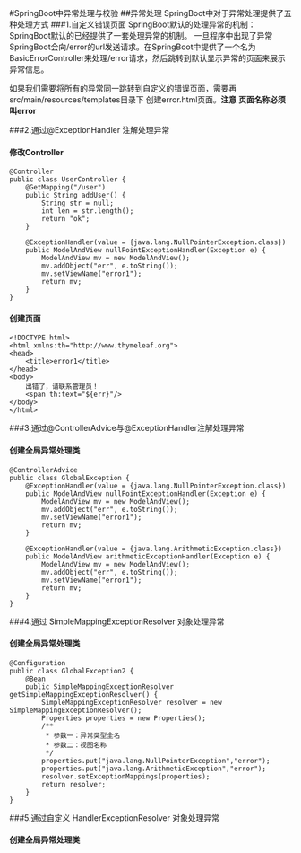 #SpringBoot中异常处理与校验
##异常处理
SpringBoot中对于异常处理提供了五种处理方式
###1.自定义错误页面
SpringBoot默认的处理异常的机制：SpringBoot默认的已经提供了一套处理异常的机制。
一旦程序中出现了异常SpringBoot会向/error的url发送请求。在SpringBoot中提供了一个名为BasicErrorController来处理/error请求，然后跳转到默认显示异常的页面来展示异常信息。

如果我们需要将所有的异常同一跳转到自定义的错误页面，需要再src/main/resources/templates目录下
创建error.html页面。**注意 页面名称必须叫error**

###2.通过@ExceptionHandler 注解处理异常
#### 修改Controller
```
@Controller
public class UserController {
    @GetMapping("/user")
    public String addUser() {
        String str = null;
        int len = str.length();
        return "ok";
    }

    @ExceptionHandler(value = {java.lang.NullPointerException.class})
    public ModelAndView nullPointExceptionHandler(Exception e) {
        ModelAndView mv = new ModelAndView();
        mv.addObject("err", e.toString());
        mv.setViewName("error1");
        return mv;
    }
}
```
#### 创建页面
```
<!DOCTYPE html>
<html xmlns:th="http://www.thymeleaf.org">
<head>
    <title>error1</title>
</head>
<body>
    出错了，请联系管理员！
    <span th:text="${err}"/>
</body>
</html>
```
###3.通过@ControllerAdvice与@ExceptionHandler注解处理异常
#### 创建全局异常处理类
```
@ControllerAdvice
public class GlobalException {
    @ExceptionHandler(value = {java.lang.NullPointerException.class})
    public ModelAndView nullPointExceptionHandler(Exception e) {
        ModelAndView mv = new ModelAndView();
        mv.addObject("err", e.toString());
        mv.setViewName("error1");
        return mv;
    }

    @ExceptionHandler(value = {java.lang.ArithmeticException.class})
    public ModelAndView arithmeticExceptionHandler(Exception e) {
        ModelAndView mv = new ModelAndView();
        mv.addObject("err", e.toString());
        mv.setViewName("error1");
        return mv;
    }
}
```

###4.通过 SimpleMappingExceptionResolver 对象处理异常
#### 创建全局异常处理类
```
@Configuration
public class GlobalException2 {
    @Bean
    public SimpleMappingExceptionResolver getSimpleMappingExceptionResolver() {
        SimpleMappingExceptionResolver resolver = new SimpleMappingExceptionResolver();
        Properties properties = new Properties();
        /**
         * 参数一：异常类型全名
         * 参数二：视图名称
         */
        properties.put("java.lang.NullPointerException","error");
        properties.put("java.lang.ArithmeticException","error");
        resolver.setExceptionMappings(properties);
        return resolver;
    }
}
```
###5.通过自定义 HandlerExceptionResolver 对象处理异常
#### 创建全局异常处理类